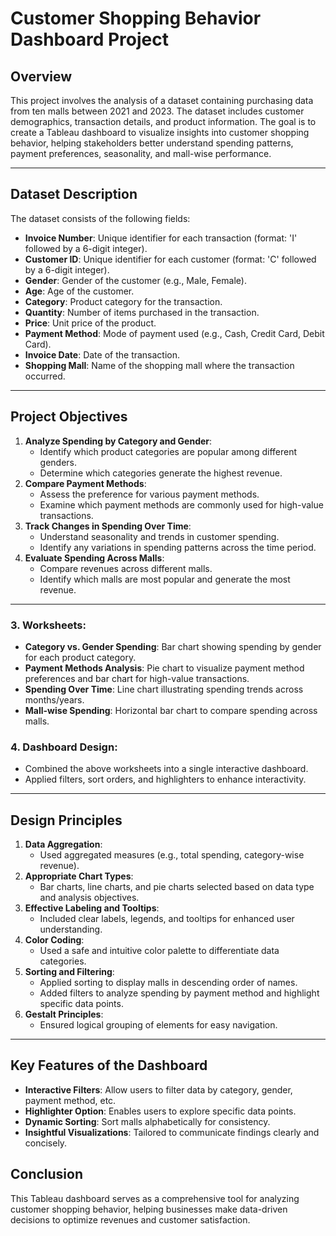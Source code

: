 # **Customer Shopping Behavior Dashboard Project**

## **Overview**

This project involves the analysis of a dataset containing purchasing data from ten malls between 2021 and 2023\. The dataset includes customer demographics, transaction details, and product information. The goal is to create a Tableau dashboard to visualize insights into customer shopping behavior, helping stakeholders better understand spending patterns, payment preferences, seasonality, and mall-wise performance.

---

## **Dataset Description**

The dataset consists of the following fields:

* **Invoice Number**: Unique identifier for each transaction (format: 'I' followed by a 6-digit integer).  
* **Customer ID**: Unique identifier for each customer (format: 'C' followed by a 6-digit integer).  
* **Gender**: Gender of the customer (e.g., Male, Female).  
* **Age**: Age of the customer.  
* **Category**: Product category for the transaction.  
* **Quantity**: Number of items purchased in the transaction.  
* **Price**: Unit price of the product.  
* **Payment Method**: Mode of payment used (e.g., Cash, Credit Card, Debit Card).  
* **Invoice Date**: Date of the transaction.  
* **Shopping Mall**: Name of the shopping mall where the transaction occurred.

---

## **Project Objectives**

1. **Analyze Spending by Category and Gender**:  
   * Identify which product categories are popular among different genders.  
   * Determine which categories generate the highest revenue.  
2. **Compare Payment Methods**:  
   * Assess the preference for various payment methods.  
   * Examine which payment methods are commonly used for high-value transactions.  
3. **Track Changes in Spending Over Time**:  
   * Understand seasonality and trends in customer spending.  
   * Identify any variations in spending patterns across the time period.  
4. **Evaluate Spending Across Malls**:  
   * Compare revenues across different malls.  
   * Identify which malls are most popular and generate the most revenue.

---

### **3\. Worksheets:**

* **Category vs. Gender Spending**: Bar chart showing spending by gender for each product category.  
* **Payment Methods Analysis**: Pie chart to visualize payment method preferences and bar chart for high-value transactions.  
* **Spending Over Time**: Line chart illustrating spending trends across months/years.  
* **Mall-wise Spending**: Horizontal bar chart to compare spending across malls.

### **4\. Dashboard Design:**

* Combined the above worksheets into a single interactive dashboard.  
* Applied filters, sort orders, and highlighters to enhance interactivity.

---

## **Design Principles**

1. **Data Aggregation**:  
   * Used aggregated measures (e.g., total spending, category-wise revenue).  
2. **Appropriate Chart Types**:  
   * Bar charts, line charts, and pie charts selected based on data type and analysis objectives.  
3. **Effective Labeling and Tooltips**:  
   * Included clear labels, legends, and tooltips for enhanced user understanding.  
4. **Color Coding**:  
   * Used a safe and intuitive color palette to differentiate data categories.  
5. **Sorting and Filtering**:  
   * Applied sorting to display malls in descending order of names.  
   * Added filters to analyze spending by payment method and highlight specific data points.  
6. **Gestalt Principles**:  
   * Ensured logical grouping of elements for easy navigation.

---

## **Key Features of the Dashboard**

* **Interactive Filters**: Allow users to filter data by category, gender, payment method, etc.  
* **Highlighter Option**: Enables users to explore specific data points.  
* **Dynamic Sorting**: Sort malls alphabetically for consistency.  
* **Insightful Visualizations**: Tailored to communicate findings clearly and concisely.

## **Conclusion**

This Tableau dashboard serves as a comprehensive tool for analyzing customer shopping behavior, helping businesses make data-driven decisions to optimize revenues and customer satisfaction.

